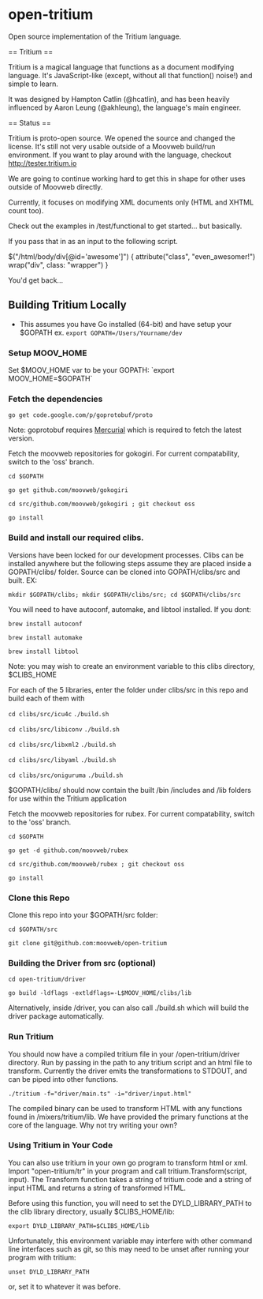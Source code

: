 open-tritium
===========

Open source implementation of the Tritium language.

== Tritium ==

Tritium is a magical language that functions as a document modifying language.
It's JavaScript-like (except, without all that function() noise!) and simple to
learn.

It was designed by Hampton Catlin (@hcatlin), and has been heavily influenced
by Aaron Leung (@akhleung), the language's main engineer.

== Status ==

Tritium is proto-open source. We opened the source and changed the license.
It's still not very usable outside of a Moovweb build/run environment. If you
want to play around with the language, checkout http://tester.tritium.io

We are going to continue working hard to get this in shape for other uses outside
of Moovweb directly.

Currently, it focuses on modifying XML documents only (HTML and XHTML count too).

Check out the examples in /test/functional to get started... but basically.

  <html>
    <body>
      <div id="awesome" />
    </body>
  </html>

If you pass that in as an input to the following script.

  $("/html/body/div[@id='awesome']") {
    attribute("class", "even_awesomer!")
    wrap("div", class: "wrapper")
  }

You'd get back...

  <html>
    <body>
      <div class="wrapper">
        <div id="awesome" class="even_awesomer!"/>
      </div>
    </body>
  </html>


## Building Tritium Locally

* This assumes you have Go installed (64-bit) and have setup your $GOPATH
ex. `export GOPATH=/Users/Yourname/dev`

### Setup MOOV_HOME

Set $MOOV_HOME var to be your GOPATH:
`export MOOV_HOME=$GOPATH`

### Fetch the dependencies

`go get code.google.com/p/goprotobuf/proto`

Note: goprotobuf requires [Mercurial](http://mercurial.selenic.com/) which is required to fetch the latest version.

Fetch the moovweb repositories for gokogiri.
For current compatability, switch to the 'oss' branch.

`cd $GOPATH`

`go get github.com/moovweb/gokogiri`

`cd src/github.com/moovweb/gokogiri ; git checkout oss`

`go install`

### Build and install our required clibs.

Versions have been locked for our development processes. Clibs can be installed anywhere but the following steps assume they are placed inside a GOPATH/clibs/ folder. Source can be cloned into GOPATH/clibs/src and built. EX:

`mkdir $GOPATH/clibs; mkdir $GOPATH/clibs/src; cd $GOPATH/clibs/src`

You will need to have autoconf, automake, and libtool installed. If you dont:

`brew install autoconf`

`brew install automake`

`brew install libtool`

Note: you may wish to create an environment variable to this clibs directory, $CLIBS_HOME

For each of the 5 libraries, enter the folder under clibs/src in this repo and build each of them with

`cd clibs/src/icu4c`
`./build.sh`

`cd clibs/src/libiconv`
`./build.sh`

`cd clibs/src/libxml2`
`./build.sh`

`cd clibs/src/libyaml`
`./build.sh`

`cd clibs/src/oniguruma`
`./build.sh`

$GOPATH/clibs/ should now contain the built /bin /includes and /lib folders for use within the Tritium application

Fetch the moovweb repositories for rubex.
For current compatability, switch to the 'oss' branch.

`cd $GOPATH`

`go get -d github.com/moovweb/rubex`

`cd src/github.com/moovweb/rubex ; git checkout oss`

`go install`


### Clone this Repo

Clone this repo into your $GOPATH/src folder:

`cd $GOPATH/src`

`git clone git@github.com:moovweb/open-tritium`


### Building the Driver from src (optional)

`cd open-tritium/driver`

`go build -ldflags -extldflags=-L$MOOV_HOME/clibs/lib`

Alternatively, inside /driver, you can also call ./build.sh which will build the driver package automatically.

### Run Tritium

You should now have a compiled tritium file in your /open-tritium/driver directory. Run by passing in the path to any tritium script and an html file to transform. Currently the driver emits the transformations to STDOUT, and can be piped into other functions.

`./tritium -f="driver/main.ts" -i="driver/input.html"`

The compiled binary can be used to transform HTML with any functions found in /mixers/tritium/lib. We have provided the primary functions at the core of the language. Why not try writing your own?


### Using Tritium in Your Code

You can also use tritium in your own go program to transform html or xml. Import "open-tritium/tr" in your program and call tritium.Transform(script, input). The Transform function takes a string of tritium code and a string of input HTML and returns a string of transformed HTML.

Before using this function, you will need to set the DYLD_LIBRARY_PATH to the clib library directory, usually $CLIBS_HOME/lib:

`export DYLD_LIBRARY_PATH=$CLIBS_HOME/lib`

Unfortunately, this environment variable may interfere with other command line interfaces such as git, so this may need to be unset after running your program with tritium:

`unset DYLD_LIBRARY_PATH`

or, set it to whatever it was before.




